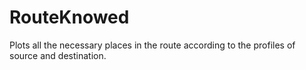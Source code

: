 # RouteKnowed
Plots all the necessary places in the route according to the profiles of source and destination.  
